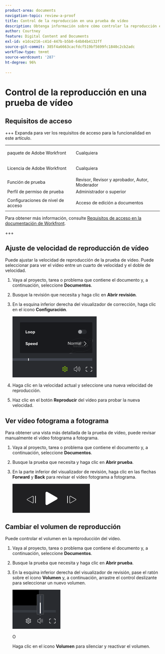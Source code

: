 ```yaml
---
product-area: documents
navigation-topic: review-a-proof
title: Control de la reproducción en una prueba de vídeo
description: Obtenga información sobre cómo controlar la reproducción en una prueba de vídeo.
author: Courtney
feature: Digital Content and Documents
exl-id: e1dce216-c41d-447b-b5b0-64b04b4132ff
source-git-commit: 385f4a6663cacfdcf519bf5699fc1840c2cb2adc
workflow-type: tm+mt
source-wordcount: '287'
ht-degree: 96%

---
```


# Control de la reproducción en una prueba de vídeo

## Requisitos de acceso

+++ Expanda para ver los requisitos de acceso para la funcionalidad en este artículo.

<table style="table-layout:auto"> 
 <col> 
 <col> 
 <tbody> 
  <tr> 
   <td role="rowheader">paquete de Adobe Workfront</td> 
   <td> <p>Cualquiera</p> </td> 
  </tr> 
  <tr> 
   <td role="rowheader">Licencia de Adobe Workfront</td> 
   <td> <p>Cualquiera</p> </td> 
  </tr> 
  <tr> 
   <td role="rowheader">Función de prueba </td> 
   <td>Revisor, Revisor y aprobador, Autor, Moderador</td> 
  </tr> 
  <tr> 
   <td role="rowheader">Perfil de permiso de prueba </td> 
   <td>Administrador o superior</td> 
  </tr> 
  <tr> 
   <td role="rowheader">Configuraciones de nivel de acceso</td> 
   <td> <p>Acceso de edición a documentos</p> </td> 
  </tr> 
 </tbody> 
</table>

Para obtener más información, consulte [Requisitos de acceso en la documentación de Workfront](/help/quicksilver/administration-and-setup/add-users/access-levels-and-object-permissions/access-level-requirements-in-documentation.md).

+++

## Ajuste de velocidad de reproducción de vídeo

Puede ajustar la velocidad de reproducción de la prueba de vídeo. Puede seleccionar para ver el vídeo entre un cuarto de velocidad y el doble de velocidad.

1. Vaya al proyecto, tarea o problema que contiene el documento y, a continuación, seleccione **Documentos**.
1. Busque la revisión que necesita y haga clic en **Abrir revisión**.

1. En la esquina inferior derecha del visualizador de corrección, haga clic en el icono **Configuración**.

   ![phq_viewer_video_playbackspeed__2_.png](assets/phq-viewer-video-playbackspeed--2-.png)

1. Haga clic en la velocidad actual y seleccione una nueva velocidad de reproducción.
1. Haz clic en el botón **Reproducir** del vídeo para probar la nueva velocidad.

## Ver vídeo fotograma a fotograma

Para obtener una vista más detallada de la prueba de vídeo, puede revisar manualmente el vídeo fotograma a fotograma.

1. Vaya al proyecto, tarea o problema que contiene el documento y, a continuación, seleccione **Documentos**.
1. Busque la prueba que necesita y haga clic en **Abrir prueba**.

1. En la parte inferior del visualizador de revisión, haga clic en las flechas **Forward** y **Back** para revisar el vídeo fotograma a fotograma.

   ![Cuadro](assets/frame-.png)

## Cambiar el volumen de reproducción

Puede controlar el volumen en la reproducción del vídeo.

1. Vaya al proyecto, tarea o problema que contiene el documento y, a continuación, seleccione **Documentos**.
1. Busque la prueba que necesita y haga clic en **Abrir prueba**.

1. En la esquina inferior derecha del visualizador de revisión, pase el ratón sobre el icono **Volumen** y, a continuación, arrastre el control deslizante para seleccionar un nuevo volumen.

   ![Volumen](assets/phq-viewer-volume.png)

   O

   Haga clic en el icono **Volumen** para silenciar y reactivar el volumen.
